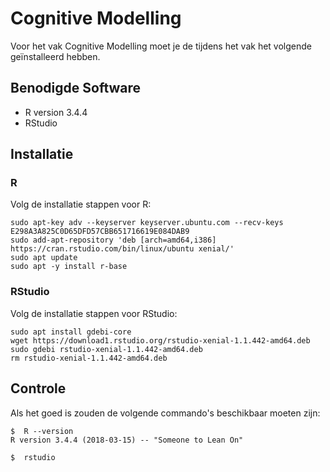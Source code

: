 # Cognitive Modelling

Voor het vak Cognitive Modelling moet je de tijdens het vak het volgende geïnstalleerd hebben.

## Benodigde Software

* R version 3.4.4
* RStudio

## Installatie

### R
Volg de installatie stappen voor R:

```
sudo apt-key adv --keyserver keyserver.ubuntu.com --recv-keys E298A3A825C0D65DFD57CBB651716619E084DAB9
sudo add-apt-repository 'deb [arch=amd64,i386] https://cran.rstudio.com/bin/linux/ubuntu xenial/'
sudo apt update
sudo apt -y install r-base
```

### RStudio
Volg de installatie stappen voor RStudio:

```
sudo apt install gdebi-core
wget https://download1.rstudio.org/rstudio-xenial-1.1.442-amd64.deb
sudo gdebi rstudio-xenial-1.1.442-amd64.deb
rm rstudio-xenial-1.1.442-amd64.deb
```

## Controle

Als het goed is zouden de volgende commando's beschikbaar moeten zijn:

```
$  R --version
R version 3.4.4 (2018-03-15) -- "Someone to Lean On"

$  rstudio
```
